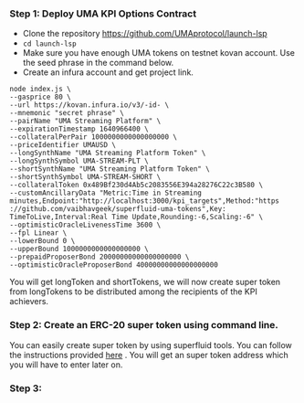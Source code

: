 ### Step 1:  Deploy UMA KPI Options Contract

- Clone the repository https://github.com/UMAprotocol/launch-lsp
-  `cd launch-lsp`
- Make sure you have enough UMA tokens on testnet kovan account. Use the seed phrase in the command below. 
- Create an infura account and get project link.

```
node index.js \
--gasprice 80 \
--url https://kovan.infura.io/v3/-id- \
--mnemonic "secret phrase" \
--pairName "UMA Streaming Platform" \
--expirationTimestamp 1640966400 \
--collateralPerPair 1000000000000000000 \
--priceIdentifier UMAUSD \
--longSynthName "UMA Streaming Platform Token" \
--longSynthSymbol UMA-STREAM-PLT \
--shortSynthName "UMA Streaming Platform Token" \
--shortSynthSymbol UMA-STREAM-SHORT \
--collateralToken 0x489Bf230d4Ab5c2083556E394a28276C22c3B580 \
--customAncillaryData "Metric:Time in Streaming minutes,Endpoint:"http://localhost:3000/kpi_targets",Method:"https​://github.com/vaibhavgeek/superfluid-uma-tokens",Key: TimeToLive,Interval:Real Time Update,Rounding:-6,Scaling:-6" \
--optimisticOracleLivenessTime 3600 \
--fpl Linear \
--lowerBound 0 \
--upperBound 1000000000000000000 \
--prepaidProposerBond 20000000000000000000 \
--optimisticOracleProposerBond 40000000000000000000
```
You will get  longToken and shortTokens, we will now create super token from longTokens to be distributed among the recipients of the KPI achievers.

### Step 2: Create an ERC-20 super token using command line. 

You can easily create super token by using superfluid tools. You can follow the instructions provided [here](https://docs.superfluid.finance/superfluid/docs/super-tokens#erc20-wrapper-super-token) . 
You will get an super token address which you will have to enter later on. 

### Step 3:  



